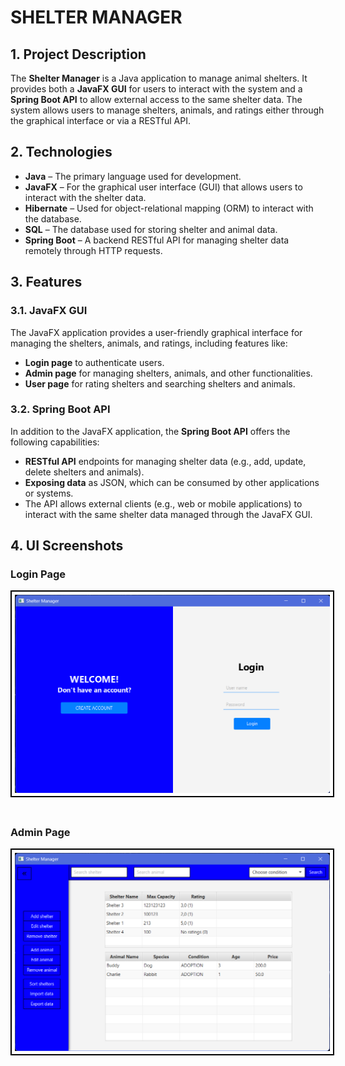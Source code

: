 # SHELTER MANAGER

## 1. Project Description

The **Shelter Manager** is a Java application to manage animal shelters. It provides both a **JavaFX GUI** for users to interact with the system and a **Spring Boot API** to allow external access to the same shelter data. The system allows users to manage shelters, animals, and ratings either through the graphical interface or via a RESTful API.

## 2. Technologies

- **Java** – The primary language used for development.
- **JavaFX** – For the graphical user interface (GUI) that allows users to interact with the shelter data.
- **Hibernate** – Used for object-relational mapping (ORM) to interact with the database.
- **SQL** – The database used for storing shelter and animal data.
- **Spring Boot** – A backend RESTful API for managing shelter data remotely through HTTP requests.

## 3. Features

### 3.1. JavaFX GUI
The JavaFX application provides a user-friendly graphical interface for managing the shelters, animals, and ratings, including features like:
- **Login page** to authenticate users.
- **Admin page** for managing shelters, animals, and other functionalities.
- **User page** for rating shelters and searching shelters and animals.

### 3.2. Spring Boot API
In addition to the JavaFX application, the **Spring Boot API** offers the following capabilities:
- **RESTful API** endpoints for managing shelter data (e.g., add, update, delete shelters and animals).
- **Exposing data** as JSON, which can be consumed by other applications or systems.
- The API allows external clients (e.g., web or mobile applications) to interact with the same shelter data managed through the JavaFX GUI.

## 4. UI Screenshots

### Login Page
<img src="UI_screenshots/LoginPage.png" alt="Login" style="border: 2px solid black; padding: 5px; margin-bottom: 20px;">

### Admin Page
<img src="UI_screenshots/AdminPage.png" alt="Admin" style="border: 2px solid black; padding: 5px;">
